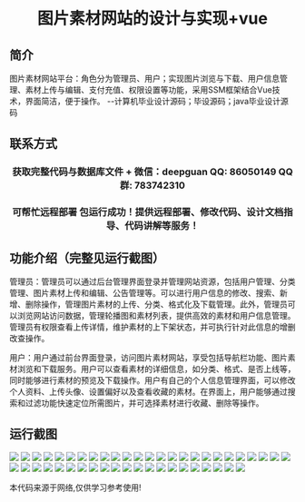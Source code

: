 <p><h1 align="center">图片素材网站的设计与实现+vue</h1></p>

## 简介
图片素材网站平台：角色分为管理员、用户；实现图片浏览与下载、用户信息管理、素材上传与编辑、支付充值、权限设置等功能，采用SSM框架结合Vue技术，界面简洁，便于操作。    --计算机毕业设计源码；毕设源码；java毕业设计源码


## 联系方式
<p><h3 align="center">获取完整代码与数据库文件 + 微信：deepguan QQ: 86050149 QQ群: 783742310</h3></p>
<p><h3 align="center">可帮忙远程部署 包运行成功！提供远程部署、修改代码、设计文档指导、代码讲解等服务！</h3></p>

## 功能介绍（完整见运行截图）
管理员：管理员可以通过后台管理界面登录并管理网站资源，包括用户管理、分类管理、图片素材上传和编辑、公告管理等。可以进行用户信息的修改、搜索、新增、删除操作，管理图片素材的上传、分类、格式化及下载管理。此外，管理员可以浏览网站访问数据，管理轮播图和素材列表，提供高效的素材和用户信息管理。管理员有权限查看上传详情，维护素材的上下架状态，并可执行针对此信息的增删改查操作。

用户：用户通过前台界面登录，访问图片素材网站，享受包括导航栏功能、图片素材浏览和下载服务。用户可以查看素材的详细信息，如分类、格式、是否上线等，同时能够进行素材的预览及下载操作。用户有自己的个人信息管理界面，可以修改个人资料、上传头像、设置偏好以及查看收藏的素材。在界面上，用户能够通过搜索和过滤功能快速定位所需图片，并可选择素材进行收藏、删除等操作。


## 运行截图
![](https://bs-1329754181.cos.ap-shanghai.myqcloud.com/ssm/ImageResourceWebsite/img/001.jpg)
![](https://bs-1329754181.cos.ap-shanghai.myqcloud.com/ssm/ImageResourceWebsite/img/002.jpg)
![](https://bs-1329754181.cos.ap-shanghai.myqcloud.com/ssm/ImageResourceWebsite/img/003.jpg)
![](https://bs-1329754181.cos.ap-shanghai.myqcloud.com/ssm/ImageResourceWebsite/img/004.jpg)
![](https://bs-1329754181.cos.ap-shanghai.myqcloud.com/ssm/ImageResourceWebsite/img/005.jpg)
![](https://bs-1329754181.cos.ap-shanghai.myqcloud.com/ssm/ImageResourceWebsite/img/006.jpg)
![](https://bs-1329754181.cos.ap-shanghai.myqcloud.com/ssm/ImageResourceWebsite/img/007.jpg)
![](https://bs-1329754181.cos.ap-shanghai.myqcloud.com/ssm/ImageResourceWebsite/img/008.jpg)
![](https://bs-1329754181.cos.ap-shanghai.myqcloud.com/ssm/ImageResourceWebsite/img/009.jpg)
![](https://bs-1329754181.cos.ap-shanghai.myqcloud.com/ssm/ImageResourceWebsite/img/010.jpg)
![](https://bs-1329754181.cos.ap-shanghai.myqcloud.com/ssm/ImageResourceWebsite/img/011.jpg)
![](https://bs-1329754181.cos.ap-shanghai.myqcloud.com/ssm/ImageResourceWebsite/img/012.jpg)
![](https://bs-1329754181.cos.ap-shanghai.myqcloud.com/ssm/ImageResourceWebsite/img/013.jpg)
![](https://bs-1329754181.cos.ap-shanghai.myqcloud.com/ssm/ImageResourceWebsite/img/014.jpg)
![](https://bs-1329754181.cos.ap-shanghai.myqcloud.com/ssm/ImageResourceWebsite/img/015.jpg)
![](https://bs-1329754181.cos.ap-shanghai.myqcloud.com/ssm/ImageResourceWebsite/img/016.jpg)
![](https://bs-1329754181.cos.ap-shanghai.myqcloud.com/ssm/ImageResourceWebsite/img/017.jpg)
![](https://bs-1329754181.cos.ap-shanghai.myqcloud.com/ssm/ImageResourceWebsite/img/018.jpg)
![](https://bs-1329754181.cos.ap-shanghai.myqcloud.com/ssm/ImageResourceWebsite/img/019.jpg)
![](https://bs-1329754181.cos.ap-shanghai.myqcloud.com/ssm/ImageResourceWebsite/img/020.jpg)
![](https://bs-1329754181.cos.ap-shanghai.myqcloud.com/ssm/ImageResourceWebsite/img/021.jpg)
![](https://bs-1329754181.cos.ap-shanghai.myqcloud.com/ssm/ImageResourceWebsite/img/022.jpg)
![](https://bs-1329754181.cos.ap-shanghai.myqcloud.com/ssm/ImageResourceWebsite/img/023.jpg)
![](https://bs-1329754181.cos.ap-shanghai.myqcloud.com/ssm/ImageResourceWebsite/img/024.jpg)
![](https://bs-1329754181.cos.ap-shanghai.myqcloud.com/ssm/ImageResourceWebsite/img/025.jpg)
![](https://bs-1329754181.cos.ap-shanghai.myqcloud.com/ssm/ImageResourceWebsite/img/026.jpg)
![](https://bs-1329754181.cos.ap-shanghai.myqcloud.com/ssm/ImageResourceWebsite/img/027.jpg)
![](https://bs-1329754181.cos.ap-shanghai.myqcloud.com/ssm/ImageResourceWebsite/img/028.jpg)
![](https://bs-1329754181.cos.ap-shanghai.myqcloud.com/ssm/ImageResourceWebsite/img/029.jpg)
![](https://bs-1329754181.cos.ap-shanghai.myqcloud.com/ssm/ImageResourceWebsite/img/030.jpg)
![](https://bs-1329754181.cos.ap-shanghai.myqcloud.com/ssm/ImageResourceWebsite/img/031.jpg)
![](https://bs-1329754181.cos.ap-shanghai.myqcloud.com/ssm/ImageResourceWebsite/img/032.jpg)
![](https://bs-1329754181.cos.ap-shanghai.myqcloud.com/ssm/ImageResourceWebsite/img/033.jpg)
![](https://bs-1329754181.cos.ap-shanghai.myqcloud.com/ssm/ImageResourceWebsite/img/034.jpg)
![](https://bs-1329754181.cos.ap-shanghai.myqcloud.com/ssm/ImageResourceWebsite/img/035.jpg)
![](https://bs-1329754181.cos.ap-shanghai.myqcloud.com/ssm/ImageResourceWebsite/img/036.jpg)
![](https://bs-1329754181.cos.ap-shanghai.myqcloud.com/ssm/ImageResourceWebsite/img/037.jpg)
![](https://bs-1329754181.cos.ap-shanghai.myqcloud.com/ssm/ImageResourceWebsite/img/038.jpg)
![](https://bs-1329754181.cos.ap-shanghai.myqcloud.com/ssm/ImageResourceWebsite/img/039.jpg)
![](https://bs-1329754181.cos.ap-shanghai.myqcloud.com/ssm/ImageResourceWebsite/img/040.jpg)
![](https://bs-1329754181.cos.ap-shanghai.myqcloud.com/ssm/ImageResourceWebsite/img/041.jpg)
![](https://bs-1329754181.cos.ap-shanghai.myqcloud.com/ssm/ImageResourceWebsite/img/042.jpg)
![](https://bs-1329754181.cos.ap-shanghai.myqcloud.com/ssm/ImageResourceWebsite/img/043.jpg)
![](https://bs-1329754181.cos.ap-shanghai.myqcloud.com/ssm/ImageResourceWebsite/img/044.jpg)
![](https://bs-1329754181.cos.ap-shanghai.myqcloud.com/ssm/ImageResourceWebsite/img/045.jpg)
![](https://bs-1329754181.cos.ap-shanghai.myqcloud.com/ssm/ImageResourceWebsite/img/046.jpg)

<p>本代码来源于网络,仅供学习参考使用!</p>
